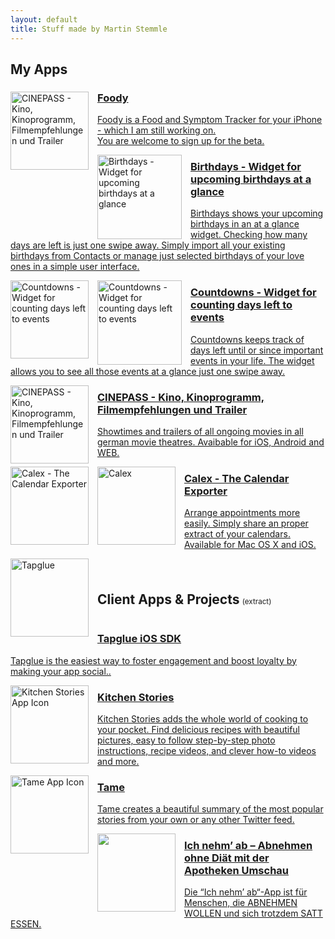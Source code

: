 ```yaml
---
layout: default
title: Stuff made by Martin Stemmle
---
```

<section>
  <a name="my-apps"></a>
  <h1>My Apps</h1>
  <a class="box" href="http://msmix.de/apps/Foody" style="opacity: 1;">
      <img class="appicon" style="float: left; margin-right: 1em" width="125" height="125" alt="CINEPASS - Kino, Kinoprogramm, Filmempfehlungen und Trailer" src="http://a5.mzstatic.com/us/r30/Purple30/v4/7c/3f/b2/7c3fb2f8-8145-ff86-9e17-94a808ea31e6/icon175x175.png">
      <div>
      <h3>Foody </h3>
      <p class=" " style="height: auto;">Foody is a Food and Symptom Tracker for your iPhone - which I am still working on. <br> You are welcome to sign up for the beta.</p>
      </div>
  </a>
  <a class="box" href="http://msmix.de/apps/Birthdays" style="opacity: 1;">
      <img style="float: left; margin-right: 1em" width="135" height="135" alt="Birthdays - Widget for upcoming birthdays at a glance" src-swap-high-dpi="http://a1.mzstatic.com/us/r30/Purple3/v4/ab/1f/03/ab1f0385-dde5-825c-5773-a182ac930142/icon256-2x.png" src-load-auto-after-dom-load="" src-swap="http://a3.mzstatic.com/us/r30/Purple3/v4/ab/1f/03/ab1f0385-dde5-825c-5773-a182ac930142/icon256.png" class="artwork" src="http://a3.mzstatic.com/us/r30/Purple3/v4/ab/1f/03/ab1f0385-dde5-825c-5773-a182ac930142/icon256.png">
      <div>
      <h3>Birthdays - Widget for upcoming birthdays at a glance</h3>
      <p class=" " style="height: auto;">Birthdays shows your upcoming birthdays in an at a glance widget. Checking how many days are left is just one swipe away. Simply import all your existing birthdays from Contacts or manage just selected birthdays of your love ones in a simple user interface.</p>
      </div>
  </a>
  <a class="box" href="http://msmix.de/apps/Countdowns" style="opacity: 1;">
      <img class="appicon" style="float: left; margin-right: 1em" width="125" height="125" alt="Countdowns - Widget for counting days left to events" src-swap-high-dpi="http://a4.mzstatic.com/us/r30/Purple1/v4/86/c6/6a/86c66a6f-2ead-2205-ce1d-d798ae04e069/pr_source.350x350-75.jpg" src-load-auto-after-dom-load="" src-swap="http://a5.mzstatic.com/us/r30/Purple1/v4/86/c6/6a/86c66a6f-2ead-2205-ce1d-d798ae04e069/pr_source.175x175-75.jpg" src="http://a5.mzstatic.com/us/r30/Purple1/v4/86/c6/6a/86c66a6f-2ead-2205-ce1d-d798ae04e069/pr_source.175x175-75.jpg">
      <img style="float: left; margin-right: 1em" width="135" height="135" alt="Countdowns - Widget for counting days left to events" src-swap-high-dpi="http://a4.mzstatic.com/us/r30/Purple5/v4/e4/64/33/e4643319-e2fa-8676-cf05-6d31e14ef844/AppIcon.350x350-75.png" src-load-auto-after-dom-load="" src-swap="http://a5.mzstatic.com/us/r30/Purple5/v4/e4/64/33/e4643319-e2fa-8676-cf05-6d31e14ef844/AppIcon.175x175-75.png" class="artwork" src="http://a5.mzstatic.com/us/r30/Purple5/v4/e4/64/33/e4643319-e2fa-8676-cf05-6d31e14ef844/AppIcon.175x175-75.png">
      <div>
      <h3>Countdowns - Widget for counting days left to events</h3>
      <p class=" " style="height: auto;">Countdowns keeps track of days left until or since important events in your life. The widget allows you to see all those events at a glance just one swipe away.</p>
      </div>
  </a>
  <a class="box" href="http://cinepass.de" style="opacity: 1;">
      <img class="appicon" style="float: left; margin-right: 1em" width="125" height="125" alt="CINEPASS - Kino, Kinoprogramm, Filmempfehlungen und Trailer" src-swap-high-dpi="http://a3.mzstatic.com/us/r30/Purple1/v4/01/1f/92/011f9226-1998-3e88-e007-cb8859034877/pr_source.350x350-75.jpg" src-load-auto-after-dom-load="" src="http://a2.mzstatic.com/eu/r30/Purple69/v4/64/2b/a6/642ba685-fed3-b666-1198-f04a73167df2/icon175x175.jpeg">
      <div>
      <h3>CINEPASS - Kino, Kinoprogramm, Filmempfehlungen und Trailer</h3>
      <p class=" " style="height: auto;">Showtimes and trailers of all ongoing movies in all german movie theatres. Avaibable for iOS, Android and WEB.</p>
      </div>
  </a>
  <a class="box" href="http://calexapp.com" style="opacity: 1;">
      <img style="float: left; margin-right: 1em" width="125" height="125" alt="Calex - The Calendar Exporter" src-swap-high-dpi="http://a3.mzstatic.com/us/r30/Purple/v4/ac/ea/69/acea6935-8a03-c887-4f37-62d952cf64fa/calex_icon.350x350-75.png" src-load-auto-after-dom-load="" src-swap="http://a4.mzstatic.com/us/r30/Purple/v4/ac/ea/69/acea6935-8a03-c887-4f37-62d952cf64fa/calex_icon.175x175-75.png" class="artwork" src="http://a4.mzstatic.com/us/r30/Purple/v4/ac/ea/69/acea6935-8a03-c887-4f37-62d952cf64fa/calex_icon.175x175-75.png">
      <img class="appicon" style="float: left; margin-right: 1em" width="125" height="125" alt="Calex" src-swap-high-dpi="http://a4.mzstatic.com/us/r30/Purple6/v4/f0/a9/cf/f0a9cf9b-a193-fafb-9fbe-aefee2e2f9e3/mzl.dvnjhyis.350x350-75.jpg" src-load-auto-after-dom-load="" src-swap="http://a5.mzstatic.com/us/r30/Purple6/v4/f0/a9/cf/f0a9cf9b-a193-fafb-9fbe-aefee2e2f9e3/mzl.dvnjhyis.175x175-75.jpg" src="http://a5.mzstatic.com/us/r30/Purple6/v4/f0/a9/cf/f0a9cf9b-a193-fafb-9fbe-aefee2e2f9e3/mzl.dvnjhyis.175x175-75.jpg">
      <div>
      <h3>Calex - The Calendar Exporter</h3>
      <p class=" " style="height: auto;">Arrange appointments more easily. Simply share an proper extract of your calendars. Available for Mac OS X and iOS.</p>
      </div>
  </a>
</section>


<section>
    <a name="client-apps"></a>
    <h1 style="display: inline-block; margin-right: 0.2em; margin-top: 2.5em;">Client Apps &amp; Projects</h1><small>(extract)</small>
    <a class="box" href="http://tapglue.com" target="_blank" >
        <img class="appicon" style="float: left; margin-right: 1em" width="125" height="125"  src="https://pbs.twimg.com/profile_images/644422900662030336/T2r0auCy_400x400.png" alt="Tapglue">
        <div>
        <h3>Tapglue iOS SDK</h3>
        <p class=" " style="height: auto;">Tapglue is the easiest way to foster engagement and boost loyalty by making your app social..</p>
        </div>
    </a>
    <a class="box" href="https://itunes.apple.com/app/kitchen-stories-gratis-video/id771068291?mt=8" target="_blank" >
        <img class="appicon" style="float: left; margin-right: 1em" width="125" height="125" alt="Kitchen Stories App Icon" class="artwork" src="http://a1.mzstatic.com/eu/r30/Purple5/v4/aa/bb/3e/aabb3ee4-88ce-389e-ce8e-a560fe2826ee/icon175x175.jpeg">
        <div>
        <h3>Kitchen Stories</h3>
        <p class=" " style="height: auto;">Kitchen Stories adds the whole world of cooking to your pocket. Find delicious recipes with beautiful pictures, easy to follow step-by-step photo instructions, recipe videos, and clever how-to videos and more.</p>
        </div>
    </a>
    <a class="box" href="https://itunes.apple.com/app/tame/id879083664?mt=8" target="_blank" >
        <img class="appicon" style="float: left; margin-right: 1em" width="125" height="125" alt="Tame App Icon" class="artwork" src="http://a2.mzstatic.com/us/r30/Purple3/v4/15/87/1c/15871c98-8a79-808c-85f5-82bfe3b0ed78/icon175x175.jpeg">
        <div>
        <h3>Tame</h3>
        <p class=" " style="height: auto;">Tame creates a beautiful summary of the most popular stories from your own or any other Twitter feed.</p>
        </div>
    </a>
    <a class="box" href="https://itunes.apple.com/de/app/ich-nehm-ab-abnehmen-ohne/id898195952?mt=8" target="_blank" >
        <img class="appicon" style="float: left; margin-right: 1em" width="125" height="125" class="artwork" src="http://a4.mzstatic.com/eu/r30/Purple3/v4/68/1f/c5/681fc542-96d9-6dd9-6d15-2d58f092c15e/icon175x175.png">
        <div>
        <h3>Ich nehm’ ab – Abnehmen ohne Diät mit der Apotheken Umschau</h3>
        <p class=" " style="height: auto;">Die “Ich nehm’ ab“-App ist für Menschen, die ABNEHMEN WOLLEN und sich trotzdem SATT ESSEN.</p>
        </div>
    </a>
</section>
